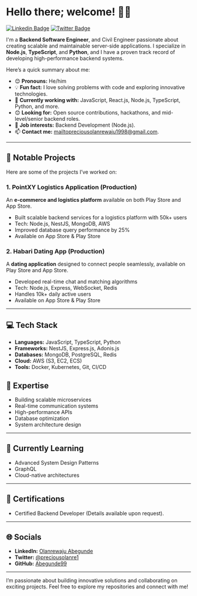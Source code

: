 # Hello there; welcome! 👋🏾

[![Linkedin Badge](https://img.shields.io/badge/-OlanrewajuAbegunde-blue?style=for-the-badge&logo=Linkedin&logoColor=white&link=https://www.linkedin.com/in/olanrewaju-abegunde-6bab05114)](https://www.linkedin.com/in/precious-abegunde) [![Twitter Badge](https://img.shields.io/badge/-@preciousolanre1-1ca0f1?style=for-the-badge&logo=twitter&logoColor=white&link=https://twitter.com/preciousolanre1)](https://twitter.com/preciousolanre1)

I'm a **Backend Software Engineer**, and Civil Engineer passionate about creating scalable and maintainable server-side applications. I specialize in **Node.js**, **TypeScript**, and **Python**, and I have a proven track record of developing high-performance backend systems. 

Here’s a quick summary about me:

- 😊 **Pronouns:** He/him
- 💡 **Fun fact:** I love solving problems with code and exploring innovative technologies.
- 🌱 **Currently working with:** JavaScript, React.js, Node.js, TypeScript, Python, and more.
- 😊 **Looking for:** Open source contributions, hackathons, and mid-level/senior backend roles.
- 💼 **Job interests:** Backend Development (Node.js).
- 📫 **Contact me:** [mailtopreciousolanrewaju1998@gmail.com](mailto:mailtopreciousolanrewaju1998@gmail.com).

---

## 🚀 Notable Projects
Here are some of the projects I’ve worked on:

### **1. PointXY Logistics Application** (Production) 
An **e-commerce and logistics platform** available on both Play Store and App Store.
- Built scalable backend services for a logistics platform with 50k+ users
- Tech: Node.js, NestJS, MongoDB, AWS
- Improved database query performance by 25%
- Available on App Store & Play Store

### **2. Habari Dating App** (Production)  
A **dating application** designed to connect people seamlessly, available on Play Store and App Store.
- Developed real-time chat and matching algorithms
- Tech: Node.js, Express, WebSocket, Redis
- Handles 10k+ daily active users
- Available on App Store & Play Store

---

## 💻 Tech Stack

- **Languages:** JavaScript, TypeScript, Python
- **Frameworks:** NestJS, Express.js, Adonis.js
- **Databases:** MongoDB, PostgreSQL, Redis
- **Cloud:** AWS (S3, EC2, ECS)
- **Tools:** Docker, Kubernetes, Git, CI/CD

## 🌟 Expertise

- Building scalable microservices
- Real-time communication systems
- High-performance APIs
- Database optimization
- System architecture design
---

## 🌱 Currently Learning

- Advanced System Design Patterns
- GraphQL
- Cloud-native architectures

---

## 📜 Certifications
- Certified Backend Developer (Details available upon request).

---

## 🌐 Socials
- **LinkedIn:** [Olanrewaju Abegunde](https://www.linkedin.com/in/precious-abegunde)
- **Twitter:** [@preciousolanre1](https://twitter.com/preciousolanre1)
- **GitHub:** [Abegunde99](https://github.com/Abegunde99)

---

I’m passionate about building innovative solutions and collaborating on exciting projects. Feel free to explore my repositories and connect with me!
